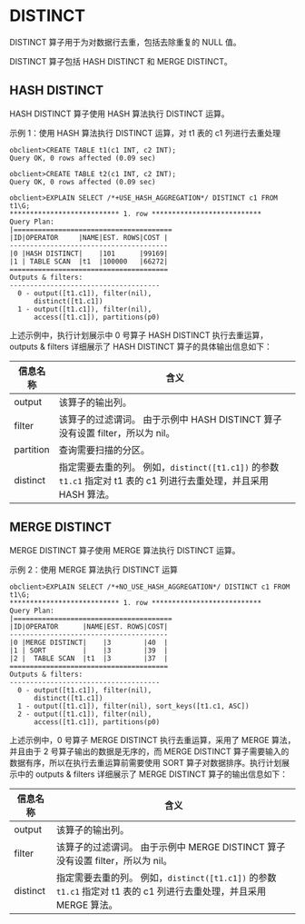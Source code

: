 DISTINCT 
=============================

DISTINCT 算子用于为对数据行去重，包括去除重复的 NULL 值。

DISTINCT 算子包括 HASH DISTINCT 和 MERGE DISTINCT。

HASH DISTINCT 
----------------------------------

HASH DISTINCT 算子使用 HASH 算法执行 DISTINCT 运算。

示例 1：使用 HASH 算法执行 DISTINCT 运算，对 t1 表的 c1 列进行去重处理

    obclient>CREATE TABLE t1(c1 INT, c2 INT);
    Query OK, 0 rows affected (0.09 sec)
    
    obclient>CREATE TABLE t2(c1 INT, c2 INT);
    Query OK, 0 rows affected (0.09 sec)
    
    obclient>EXPLAIN SELECT /*+USE_HASH_AGGREGATION*/ DISTINCT c1 FROM t1\G;
    *************************** 1. row ***************************
    Query Plan: 
    |=======================================
    |ID|OPERATOR     |NAME|EST. ROWS|COST |
    ---------------------------------------
    |0 |HASH DISTINCT|    |101      |99169|
    |1 | TABLE SCAN  |t1  |100000   |66272|
    =======================================
    Outputs & filters: 
    -------------------------------------
      0 - output([t1.c1]), filter(nil), 
          distinct([t1.c1])
      1 - output([t1.c1]), filter(nil), 
          access([t1.c1]), partitions(p0)



上述示例中，执行计划展示中 0 号算子 HASH DISTINCT 执行去重运算，outputs \& filters 详细展示了 HASH DISTINCT 算子的具体输出信息如下：


| **信息名称**  |                                             **含义**                                              |
|-----------|-------------------------------------------------------------------------------------------------|
| output    | 该算子的输出列。                                                                                        |
| filter    | 该算子的过滤谓词。 由于示例中 HASH DISTINCT 算子没有设置 filter，所以为 nil。                            |
| partition | 查询需要扫描的分区。                                                                                      |
| distinct  | 指定需要去重的列。 例如，`distinct([t1.c1])` 的参数 `t1.c1` 指定对 t1 表的 c1 列进行去重处理，并且采用 HASH 算法。 |



MERGE DISTINCT 
-----------------------------------

MERGE DISTINCT 算子使用 MERGE 算法执行 DISTINCT 运算。

示例 2：使用 MERGE 算法执行 DISTINCT 运算

    obclient>EXPLAIN SELECT /*+NO_USE_HASH_AGGREGATION*/ DISTINCT c1 FROM t1\G;
    *************************** 1. row ***************************
    Query Plan: 
    |=======================================
    |ID|OPERATOR      |NAME|EST. ROWS|COST|
    ---------------------------------------
    |0 |MERGE DISTINCT|    |3        |40  |
    |1 | SORT         |    |3        |39  |
    |2 |  TABLE SCAN  |t1  |3        |37  |
    =======================================
    Outputs & filters: 
    -------------------------------------
      0 - output([t1.c1]), filter(nil), 
          distinct([t1.c1])
      1 - output([t1.c1]), filter(nil), sort_keys([t1.c1, ASC])
      2 - output([t1.c1]), filter(nil), 
          access([t1.c1]), partitions(p0)



上述示例中，0 号算子 MERGE DISTINCT 执行去重运算，采用了 MERGE 算法，并且由于 2 号算子输出的数据是无序的，而 MERGE DISTINCT 算子需要输入的数据有序，所以在执行去重运算前需要使用 SORT 算子对数据排序。执行计划展示中的 outputs \& filters 详细展示了 MERGE DISTINCT 算子的输出信息如下：


| **信息名称** |                                              **含义**                                              |
|----------|--------------------------------------------------------------------------------------------------|
| output   | 该算子的输出列。                                                                                         |
| filter   | 该算子的过滤谓词。 由于示例中 MERGE DISTINCT 算子没有设置 filter，所以为 nil。                            |
| distinct | 指定需要去重的列。 例如，`distinct([t1.c1])` 的参数 `t1.c1` 指定对 t1 表的 c1 列进行去重处理，并且采用 MERGE 算法。 |


